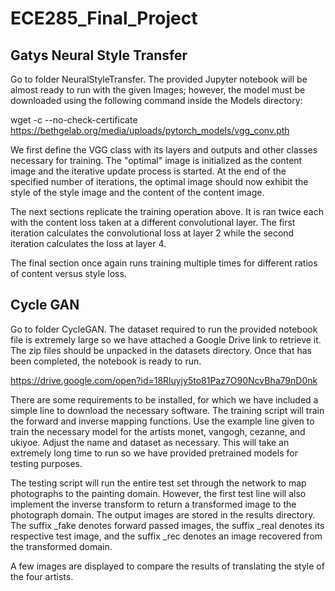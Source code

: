# ECE285_Final_Project

## Gatys Neural Style Transfer

Go to folder NeuralStyleTransfer. The provided Jupyter notebook will be almost ready to run with the given Images; however, the model must be downloaded using the following command inside the Models directory:

wget -c --no-check-certificate https://bethgelab.org/media/uploads/pytorch_models/vgg_conv.pth

We first define the VGG class with its layers and outputs and other classes necessary for training. The "optimal" image is initialized as the content image and the iterative update process is started. At the end of the specified number of iterations, the optimal image should now exhibit the style of the style image and the content of the content image.

The next sections replicate the training operation above. It is ran twice each with the content loss taken at a different convolutional layer. The first iteration calculates the convolutional loss at layer 2 while the second iteration calculates the loss at layer 4.

The final section once again runs training multiple times for different ratios of content versus style loss.

## Cycle GAN

Go to folder CycleGAN. The dataset required to run the provided notebook file is extremely large so we have attached a Google Drive link to retrieve it. The zip files should be unpacked in the datasets directory. Once that has been completed, the notebook is ready to run. 

https://drive.google.com/open?id=18Rluyjy5to81Paz7O90NcvBha79nD0nk

There are some requirements to be installed, for which we have included a simple line to download the necessary software. The training script will train the forward and inverse mapping functions. Use the example line given to train the necessary model for the artists monet, vangogh, cezanne, and ukiyoe. Adjust the name and dataset as necessary. This will take an extremely long time to run so we have provided pretrained models for testing purposes.

The testing script will run the entire test set through the network to map photographs to the painting domain. However, the first test line will also implement the inverse transform to return a transformed image to the photograph domain. The output images are stored in the results directory. The suffix _fake denotes forward passed images, the suffix _real denotes its respective test image, and the suffix _rec denotes an image recovered from the transformed domain.

A few images are displayed to compare the results of translating the style of the four artists.
